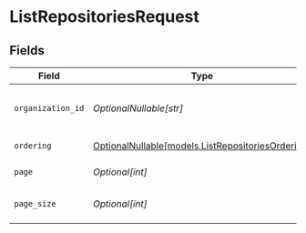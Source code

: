 # ListRepositoriesRequest


## Fields

| Field                                                                                      | Type                                                                                       | Required                                                                                   | Description                                                                                | Example                                                                                    |
| ------------------------------------------------------------------------------------------ | ------------------------------------------------------------------------------------------ | ------------------------------------------------------------------------------------------ | ------------------------------------------------------------------------------------------ | ------------------------------------------------------------------------------------------ |
| `organization_id`                                                                          | *OptionalNullable[str]*                                                                    | :heavy_minus_sign:                                                                         | Organization that repositories belong to                                                   | OWASP                                                                                      |
| `ordering`                                                                                 | [OptionalNullable[models.ListRepositoriesOrdering]](../models/listrepositoriesordering.md) | :heavy_minus_sign:                                                                         | Ordering field                                                                             |                                                                                            |
| `page`                                                                                     | *Optional[int]*                                                                            | :heavy_minus_sign:                                                                         | Page number                                                                                |                                                                                            |
| `page_size`                                                                                | *Optional[int]*                                                                            | :heavy_minus_sign:                                                                         | Number of items per page                                                                   |                                                                                            |